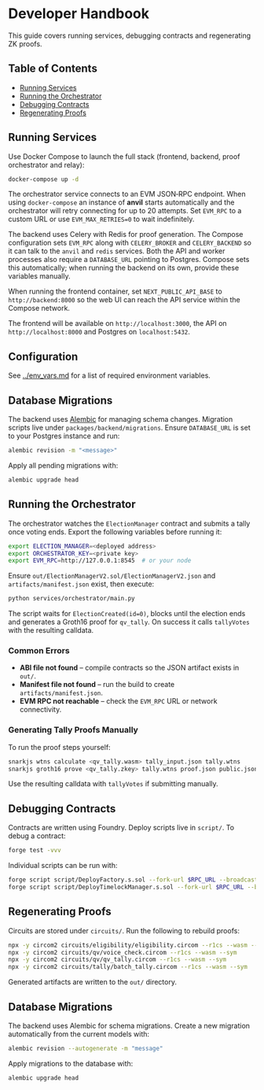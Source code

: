 # Developer Handbook

This guide covers running services, debugging contracts and regenerating ZK proofs.

## Table of Contents
- [Running Services](#running-services)
- [Running the Orchestrator](#running-the-orchestrator)
- [Debugging Contracts](#debugging-contracts)
- [Regenerating Proofs](#regenerating-proofs)

## Running Services

Use Docker Compose to launch the full stack (frontend, backend,
proof orchestrator and relay):

```bash
docker-compose up -d
```

The orchestrator service connects to an EVM JSON‑RPC endpoint. When using
`docker-compose` an instance of **anvil** starts automatically and the
orchestrator will retry connecting for up to 20 attempts. Set `EVM_RPC` to a
custom URL or use `EVM_MAX_RETRIES=0` to wait indefinitely.

The backend uses Celery with Redis for proof generation. The Compose
configuration sets `EVM_RPC` along with `CELERY_BROKER` and
`CELERY_BACKEND` so it can talk to the `anvil` and `redis` services. Both the
API and worker processes also require a `DATABASE_URL` pointing to Postgres.
Compose sets this automatically; when running the backend on its own, provide
these variables manually.

When running the frontend container, set `NEXT_PUBLIC_API_BASE` to
`http://backend:8000` so the web UI can reach the API service within the
Compose network.

The frontend will be available on `http://localhost:3000`, the API on
`http://localhost:8000` and Postgres on `localhost:5432`.
## Configuration

See [../env_vars.md](../env_vars.md) for a list of required environment variables.


## Database Migrations

The backend uses [Alembic](https://alembic.sqlalchemy.org/) for managing
schema changes. Migration scripts live under `packages/backend/migrations`.
Ensure `DATABASE_URL` is set to your Postgres instance and run:

```bash
alembic revision -m "<message>"
```

Apply all pending migrations with:

```bash
alembic upgrade head
```

## Running the Orchestrator

The orchestrator watches the `ElectionManager` contract and submits a tally once
voting ends. Export the following variables before running it:

```bash
export ELECTION_MANAGER=<deployed address>
export ORCHESTRATOR_KEY=<private key>
export EVM_RPC=http://127.0.0.1:8545  # or your node
```

Ensure `out/ElectionManagerV2.sol/ElectionManagerV2.json` and
`artifacts/manifest.json` exist, then execute:

```bash
python services/orchestrator/main.py
```

The script waits for `ElectionCreated(id=0)`, blocks until the election ends and
generates a Groth16 proof for `qv_tally`. On success it calls `tallyVotes` with
the resulting calldata.

### Common Errors

- **ABI file not found** – compile contracts so the JSON artifact exists in
  `out/`.
- **Manifest file not found** – run the build to create `artifacts/manifest.json`.
- **EVM RPC not reachable** – check the `EVM_RPC` URL or network connectivity.

### Generating Tally Proofs Manually

To run the proof steps yourself:

```bash
snarkjs wtns calculate <qv_tally.wasm> tally_input.json tally.wtns
snarkjs groth16 prove <qv_tally.zkey> tally.wtns proof.json public.json
```

Use the resulting calldata with `tallyVotes` if submitting manually.

## Debugging Contracts

Contracts are written using Foundry. Deploy scripts live in `script/`.
To debug a contract:

```bash
forge test -vvv
```

Individual scripts can be run with:

```bash
forge script script/DeployFactory.s.sol --fork-url $RPC_URL --broadcast
forge script script/DeployTimelockManager.s.sol --fork-url $RPC_URL --broadcast
```

## Regenerating Proofs

Circuits are stored under `circuits/`. Run the following to rebuild proofs:

```bash
npx -y circom2 circuits/eligibility/eligibility.circom --r1cs --wasm --sym
npx -y circom2 circuits/qv/voice_check.circom --r1cs --wasm --sym
npx -y circom2 circuits/qv/qv_tally.circom --r1cs --wasm --sym
npx -y circom2 circuits/tally/batch_tally.circom --r1cs --wasm --sym
```

Generated artifacts are written to the `out/` directory.

## Database Migrations

The backend uses Alembic for schema migrations. Create a new migration
automatically from the current models with:

```bash
alembic revision --autogenerate -m "message"
```

Apply migrations to the database with:

```bash
alembic upgrade head
```
